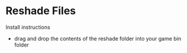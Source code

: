 # Reshade Files
Install instructions
- drag and drop the contents of the reshade  folder into your game bin folder
